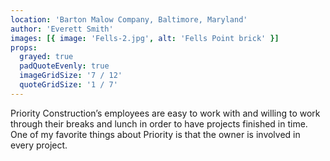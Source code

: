 ```yaml
---
location: 'Barton Malow Company, Baltimore, Maryland'
author: 'Everett Smith'
images: [{ image: 'Fells-2.jpg', alt: 'Fells Point brick' }]
props:
  grayed: true
  padQuoteEvenly: true
  imageGridSize: '7 / 12'
  quoteGridSize: '1 / 7'
---
```


Priority Construction’s employees are easy to work with and willing to work through their breaks and lunch in order to have projects finished in time. One of my favorite things about Priority is that the owner is involved in every project.
